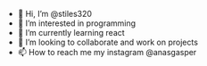 - 👋 Hi, I’m @stiles320
- 👀 I’m interested in programming
- 🌱 I’m currently learning react
- 💞️ I’m looking to collaborate and work on projects
- 📫 How to reach me my instagram @anasgasper

<!---
stiles320/stiles320 is a ✨ special ✨ repository because its `README.md` (this file) appears on your GitHub profile.
You can click the Preview link to take a look at your changes.
--->
